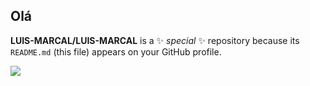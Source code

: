 ## Olá
**LUIS-MARCAL/LUIS-MARCAL** is a ✨ _special_ ✨ repository because its `README.md` (this file) appears on your GitHub profile.


![](https://media1.tenor.com/m/V0kKKKPKzp8AAAAC/ninja-bomb-didi.gif)

